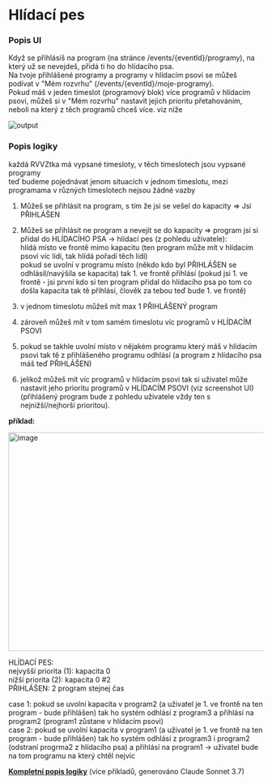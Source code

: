 # Hlídací pes

### Popis UI
Když se přihlásíš na program (na stránce /events/{eventId}/programy), na který už se nevejdeš, přidá ti ho do hlídacího psa.   \
Na tvoje přihlášené programy a programy v hlídacím psovi se můžeš podívat v "Mém rozvrhu" (/events/{eventId}/moje-programy).   \
Pokud máš v jeden timeslot (programový blok) více programů v hlídacím psovi, můžeš si v "Mém rozvrhu" nastavit jejich prioritu přetahováním, neboli na který z těch programů chceš více. viz níže 

![output](https://github.com/user-attachments/assets/889f1409-784e-422b-a99c-0972be87db55)

### Popis logiky
každá RVVZtka má vypsané timesloty, v těch timeslotech jsou vypsané programy   \
teď budeme pojednávat jenom situacích v jednom timeslotu, mezi programama v různých timeslotech nejsou žádné vazby

1. Můžeš se přihlásit na program, s tím že jsi se vešel do kapacity => Jsi PŘIHLÁŠEN
2. Můžeš se přihlásit ne program a nevejít se do kapacity => program jsi si přidal do HLÍDACÍHO PSA
-> hlídací pes (z pohledu uživatele):   \
hlídá místo ve frontě mimo kapacitu (ten program může mít v hlídacím psovi víc lidí, tak hlídá pořadí těch lidí)   \
pokud se uvolní v programu místo (někdo kdo byl PŘIHLÁŠEN se odhlásil/navýšila se kapacita) tak 1. ve frontě přihlásí (pokud jsi 1. ve frontě - jsi první kdo si ten program přidal do hlídacího psa po tom co došla kapacita tak tě přihlásí, člověk za tebou teď bude 1. ve frontě)

3. v jednom timeslotu můžeš mít max 1 PŘIHLÁŠENÝ program
4. zároveň můžeš mít v tom samém timeslotu víc programů v HLÍDACÍM PSOVI

5. pokud se takhle uvolní místo v nějakém programu který máš v hlídacím psovi tak tě z přihlášeného programu odhlásí (a program z hlídacího psa máš teď PŘIHLÁŠEN)
6. jelikož můžeš mít víc programů v hlídacím psovi tak si uživatel může nastavit jeho prioritu programů v HLÍDACÍM PSOVI (viz screenshot UI) (přihlášený program bude z pohledu uživatele vždy ten s nejnižší/nejhorší prioritou).

**příklad:**

<img width="517" height="431" alt="image" src="https://github.com/user-attachments/assets/f094e519-1a52-473c-8887-928ffaf8a9bd" />

HLÍDACÍ PES:   \
nejvyšší priorita (1): kapacita 0   \
nižší priorita (2): kapacita 0 #2   \
PŘIHLÁŠEN: 2 program stejnej čas

case 1: pokud se uvolní kapacita v program2 (a uživatel je 1. ve frontě na ten program - bude přihlášen) tak ho systém odhlásí z program3 a přihlásí na program2 (program1 zůstane v hlídacím psovi)   \
case 2: pokud se uvolní kapacita v program1 (a uživatel je 1. ve frontě na ten program - bude přihlášen) tak ho systém odhlásí z program3 i program2 (odstraní progrma2 z hlídacího psa) a přihlásí na program1 -> uživatel bude na tom programu na který chtěl nejvíc

**[Kompletní popis logiky](https://github.com/RVVZtky/RVVZ-docs-temp/blob/master/watchdog/WATCHDOG.md)** (více příkladů, generováno Claude Sonnet 3.7)
